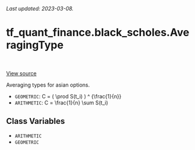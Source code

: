 <!--
This file is generated by a tool. Do not edit directly.
For open-source contributions the docs will be updated automatically.
-->

*Last updated: 2023-03-08.*

<div itemscope itemtype="http://developers.google.com/ReferenceObject">
<meta itemprop="name" content="tf_quant_finance.black_scholes.AveragingType" />
<meta itemprop="path" content="Stable" />
<meta itemprop="property" content="ARITHMETIC"/>
<meta itemprop="property" content="GEOMETRIC"/>
</div>

# tf_quant_finance.black_scholes.AveragingType

<!-- Insert buttons and diff -->

<table class="tfo-notebook-buttons tfo-api" align="left">
</table>

<a target="_blank" href="https://github.com/google/tf-quant-finance/blob/master/tf_quant_finance/black_scholes/asian_prices.py">View source</a>



Averaging types for asian options.

<!-- Placeholder for "Used in" -->

* `GEOMETRIC`: C = ( \prod S(t_i) ) ^ {\frac{1}{n}}
* `ARITHMETIC`: C = \frac{1}{n} \sum S(t_i)

## Class Variables

* `ARITHMETIC` <a id="ARITHMETIC"></a>
* `GEOMETRIC` <a id="GEOMETRIC"></a>

